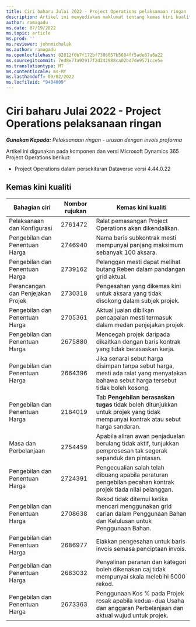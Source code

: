 ```yaml
---
title: Ciri baharu Julai 2022 - Project Operations pelaksanaan ringan
description: Artikel ini menyediakan maklumat tentang kemas kini kualiti yang tersedia pada bulan Julai 2022 keluaran pelaksanaan Microsoft Dynamics 365 Project Operations lite.
author: ramagadu
ms.date: 07/19/2022
ms.topic: article
ms.prod: ''
ms.reviewer: johnmichalak
ms.author: ramagadu
ms.openlocfilehash: 82812f0b7f172bf7386057b5684ff5ade67a6a22
ms.sourcegitcommit: 7ed8e77a92917f2d242988ca02bd7de9571cce5e
ms.translationtype: MT
ms.contentlocale: ms-MY
ms.lasthandoff: 09/02/2022
ms.locfileid: "9404009"
---
```

# <a name="whats-new-july-2022---project-operations-lite-deployment"></a>Ciri baharu Julai 2022 - Project Operations pelaksanaan ringan

_**Gunakan Kepada:** Pelaksanaan ringan - urusan dengan invois proforma_

Artikel ini digunakan pada komponen dan versi Microsoft Dynamics 365 Project Operations berikut:

- Project Operations dalam persekitaran Dataverse versi 4.44.0.22

## <a name="quality-updates"></a>Kemas kini kualiti

| Bahagian ciri | Nombor rujukan | Kemas kini kualiti |
| --- | --- | --- |
| Pelaksanaan dan Konfigurasi | 2761472 | Ralat pemasangan Project Operations akan dikendalikan. |
| Pengebilan dan Penentuan Harga | 2746940 | Nama baris subkontrak mesti mempunyai panjang maksimum sebanyak 100 aksara. |
| Pengebilan dan Penentuan Harga | 2739162 | Pelanggan mesti dapat melihat butang Reben dalam pandangan grid aktual. |
| Perancangan dan Penjejakan Projek | 2730318 | Pengesahan yang dikemas kini untuk aksara yang tidak disokong dalam subjek projek. |
| Pengebilan dan Penentuan Harga | 2705361 | Aktual jualan dibilkan pencapaian mesti termasuk dalam medan penjejakan projek. |
| Pengebilan dan Penentuan Harga | 2675880 | Mencegah projek daripada dikaitkan dengan baris kontrak yang tidak berasaskan kerja. |
| Pengebilan dan Penentuan Harga | 2664396 | Jika senarai sebut harga disimpan tanpa sebut harga, mesti ada ralat yang menyatakan bahawa sebut harga tersebut tidak boleh kosong. |
| Pengebilan dan Penentuan Harga | 2184019 | Tab **Pengebilan berasaskan tugas** tidak boleh ditunjukkan untuk projek yang tidak mempunyai kontrak atau sebut harga sandaran. |
| Masa dan Perbelanjaan | 2754459 | Apabila aliran awan penjadualan berulang tidak aktif, tunjukkan pemprosesan tak segerak sepanduk dan pintasan. |
| Pengebilan dan Penentuan Harga | 2724391 | Pengecualian salah telah dibuang apabila peraturan pengebilan pecahan kontrak projek tiada nilai pelanggan. |
| Pengebilan dan Penentuan Harga | 2708638 | Rekod tidak ditemui ketika mencari menggunakan grid carian dalam Penggunaan Bahan dan Kelulusan untuk Penggunaan Bahan.|
| Pengebilan dan Penentuan Harga | 2686977 | Elakkan pengesahan untuk baris invois semasa penciptaan invois. |
| Pengebilan dan Penentuan Harga | 2683032 | Penyalinan peranan dan kategori boleh dikenakan caj tidak mempunyai skala melebihi 5000 rekod.|
| Pengebilan dan Penentuan Harga | 2673363 | Penggunaan Kos % pada Projek rosak apabila kedua-dua Usaha dan anggaran Perbelanjaan dan aktual wujud untuk projek. |
